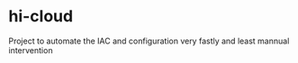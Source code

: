 # hi-cloud
Project to automate the IAC and configuration very fastly and least mannual intervention
